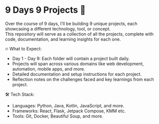 # 9 Days 9 Projects 🚀

Over the course of 9 days, I'll be building 9 unique projects, each showcasing a different technology, tool, or concept.  
This repository will serve as a collection of all the projects, complete with code, documentation, and learning insights for each one.

🔥 What to Expect:

  - Day 1 - Day 9: Each folder will contain a project built daily.
  - Projects will span across various domains like web development, automation, mobile apps, and more.
  - Detailed documentation and setup instructions for each project.
  - Reflection notes on the challenges faced and key learnings from each project.

🛠️ Tech Stack:

  - Languages: Python, Java, Kotlin, JavaScript, and more.
  - Frameworks: React, Flask, Jetpack Compose, KMM etc.
  - Tools: Git, Docker, Beautiful Soup, and more.

